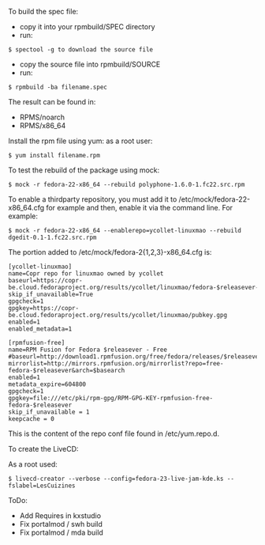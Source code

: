 To build the spec file:
- copy it into your rpmbuild/SPEC directory
- run:
```
$ spectool -g to download the source file
```
- copy the source file into rpmbuild/SOURCE
- run:
```
$ rpmbuild -ba filename.spec
```
The result can be found in:
- RPMS/noarch
- RPMS/x86_64

Install the rpm file using yum:
as a root user: 
```
$ yum install filename.rpm
```

To test the rebuild of the package using mock:
```
$ mock -r fedora-22-x86_64 --rebuild polyphone-1.6.0-1.fc22.src.rpm
```

To enable a thirdparty repository, you must add it to /etc/mock/fedora-22-x86_64.cfg for example and then, enable it via the command line. For example:
```
$ mock -r fedora-22-x86_64 --enablerepo=ycollet-linuxmao --rebuild dgedit-0.1-1.fc22.src.rpm
```

The portion added to /etc/mock/fedora-2{1,2,3}-x86_64.cfg is:
```
[ycollet-linuxmao]
name=Copr repo for linuxmao owned by ycollet
baseurl=https://copr-be.cloud.fedoraproject.org/results/ycollet/linuxmao/fedora-$releasever-$basearch/
skip_if_unavailable=True
gpgcheck=1
gpgkey=https://copr-be.cloud.fedoraproject.org/results/ycollet/linuxmao/pubkey.gpg
enabled=1
enabled_metadata=1

[rpmfusion-free]
name=RPM Fusion for Fedora $releasever - Free
#baseurl=http://download1.rpmfusion.org/free/fedora/releases/$releasever/Everything/$basearch/os/
mirrorlist=http://mirrors.rpmfusion.org/mirrorlist?repo=free-fedora-$releasever&arch=$basearch
enabled=1
metadata_expire=604800
gpgcheck=1
gpgkey=file:///etc/pki/rpm-gpg/RPM-GPG-KEY-rpmfusion-free-fedora-$releasever
skip_if_unavailable = 1
keepcache = 0
```

This is the content of the repo conf file found in /etc/yum.repo.d.

To create the LiveCD:

As a root used:
```
$ livecd-creator --verbose --config=fedora-23-live-jam-kde.ks --fslabel=LesCuizines
```

ToDo:
- Add Requires in kxstudio
- Fix portalmod / swh build
- Fix portalmod / mda build
